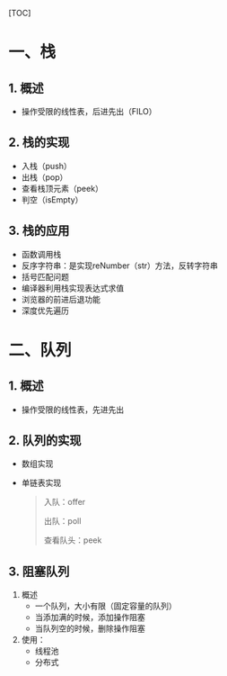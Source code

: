 [TOC]



# 一、栈

## 1. 概述

- 操作受限的线性表，后进先出（FILO）

## 2. 栈的实现

- 入栈（push）
- 出栈（pop）
- 查看栈顶元素（peek）
- 判空（isEmpty）

## 3. 栈的应用

- 函数调用栈
- 反序字符串：是实现reNumber（str）方法，反转字符串
- 括号匹配问题
- 编译器利用栈实现表达式求值
- 浏览器的前进后退功能
- 深度优先遍历

# 二、队列

## 1. 概述

- 操作受限的线性表，先进先出

## 2. 队列的实现

- 数组实现

- 单链表实现

  > 入队：offer
  >
  > 出队：poll
  >
  > 查看队头：peek

## 3. 阻塞队列

1. 概述
   - 一个队列，大小有限（固定容量的队列）
   - 当添加满的时候，添加操作阻塞
   - 当队列空的时候，删除操作阻塞
2. 使用：
   - 线程池
   - 分布式